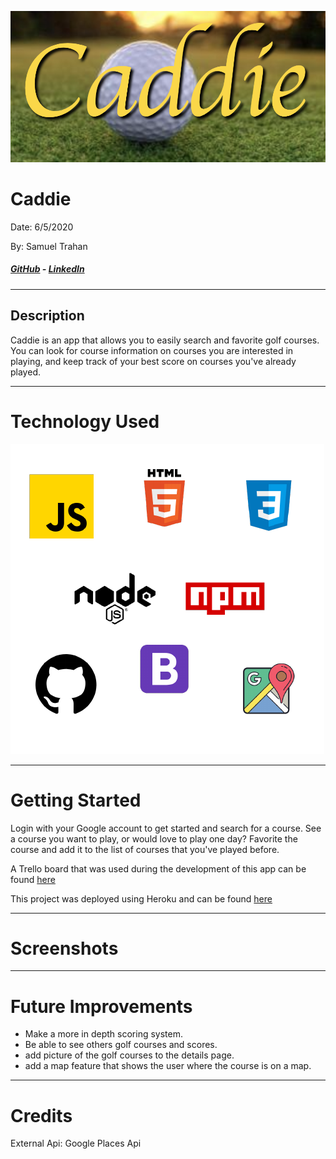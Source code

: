 ![](public/images/caddie-head.png)
# Caddie
Date: 6/5/2020

By: Samuel Trahan

##### [GitHub](https://github.com/samueltrahan) - [LinkedIn](https://www.linkedin.com/in/samueltrahan/)

----

## Description

Caddie is an app that allows you to easily search and favorite golf courses.  You can look for course information on courses you are interested in playing, and keep track of your best score on courses you've already played.

----
# Technology Used

![](/public/images/tech.png)

----

# Getting Started

Login with your Google account to get started and search for a course.  See a course you want to play, or would love to play one day?  Favorite the course and add it to the list of courses that you've played before.

A Trello board that was used during the development of this app can be found [here](https://trello.com/b/DVxH1eaR/caddie)

This project was deployed using Heroku and can be found [here](https://caddie-golf.herokuapp.com/users)


----
# Screenshots


----
# Future Improvements
- Make a more in depth scoring system.
- Be able to see others golf courses and scores.
- add picture of the golf courses to the details page.
- add a map feature that shows the user where the course is on a map.

----
# Credits

External Api: Google Places Api

